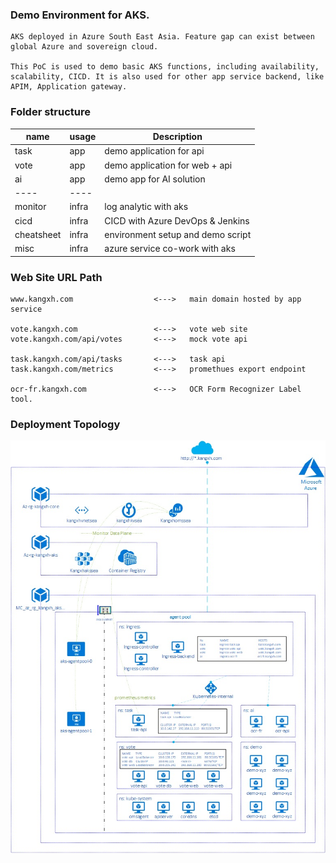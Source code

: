 ### Demo Environment for AKS. 

    AKS deployed in Azure South East Asia. Feature gap can exist between global Azure and sovereign cloud. 

    This PoC is used to demo basic AKS functions, including availability, scalability, CICD. It is also used for other app service backend, like APIM, Application gateway. 


### Folder structure

| name      | usage | Description                                   |
|----       | ----  | ----                                          |
|task       | app   | demo application for api                      |
|vote       | app   | demo application for web + api                |
|ai         | app   | demo app for AI solution                      |
|----       | ----                                                  |
|monitor    | infra | log analytic with aks                         |
|cicd       | infra | CICD with Azure DevOps & Jenkins              |
|cheatsheet | infra | environment setup and demo script             |
|misc       | infra | azure service co-work with aks                |


### Web Site URL Path

    www.kangxh.com                  <--->   main domain hosted by app service
    
    vote.kangxh.com                 <--->   vote web site
    vote.kangxh.com/api/votes       <--->   mock vote api

    task.kangxh.com/api/tasks       <--->   task api
    task.kangxh.com/metrics         <--->   promethues export endpoint

    ocr-fr.kangxh.com               <--->   OCR Form Recognizer Label tool. 

### Deployment Topology

![aks](./aks.jpg)